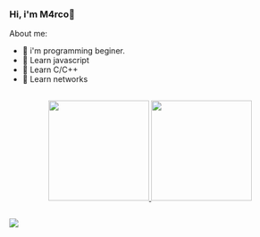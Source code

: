 ### Hi, i'm M4rco:space_invader:

About me:

- 🤖 i'm programming beginer.
- 🌱 Learn javascript
- 👹 Learn C/C++
- 👹 Learn networks

##
<div align="center">
  <a href="https://github.com/M4rco0">
  <img height="180em" src="https://github-readme-stats.vercel.app/api?username=M4rco0&show_icons=true&theme=midnight-purple&include_all_commits=true&count_private=true"/>
  <img height="180em" src="https://github-readme-stats.vercel.app/api/top-langs/?username=M4rco0&layout=compact&langs_count=7&theme=midnight-purple"/>
</div>
  

##
  <div> 
  <a href="https://instagram.com/m4rco.unknow" target="_blank"><img src="https://img.shields.io/badge/-Instagram-%23E4405F?style=for-the-badge&logo=instagram&logoColor=white" target="_blank"></a>
 
</div>

